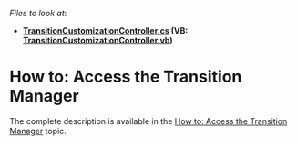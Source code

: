 <!-- default file list -->
*Files to look at*:

* **[TransitionCustomizationController.cs](./CS/CustomizeTransition.Module.Win/Controllers/TransitionCustomizationController.cs) (VB: [TransitionCustomizationController.vb](./VB/CustomizeTransition.Module.Win/Controllers/TransitionCustomizationController.vb))**
<!-- default file list end -->
# How to: Access the Transition Manager


The complete description is available in the <a href="http://help.devexpress.com/#eXpressAppFramework/CustomDocument116416">How to: Access the Transition Manager</a> topic.

<br/>


